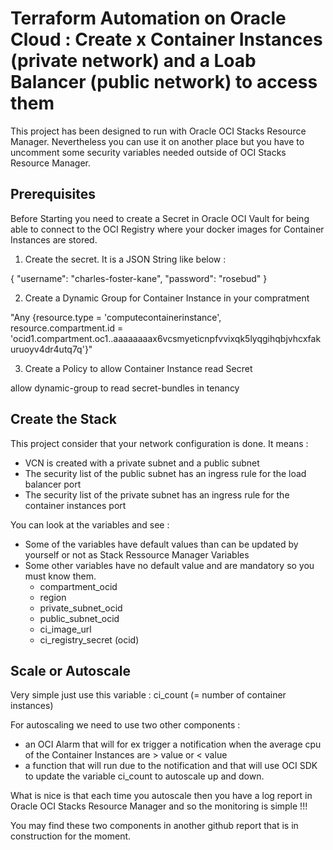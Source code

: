 # Terraform Automation on Oracle Cloud : Create x Container Instances (private network) and a Loab Balancer (public network) to access them

This project has been designed to run with Oracle OCI Stacks Resource Manager. Nevertheless you can use it on another place but you have to uncomment some security variables needed outside of OCI Stacks Resource Manager. 

## Prerequisites

Before Starting you need to create a Secret in Oracle OCI Vault for being able to connect to the OCI Registry where your docker images for Container Instances are stored.

1) Create the secret. It is a JSON String like below : 

{
"username": "charles-foster-kane",
"password": "rosebud"
} 

2) Create a Dynamic Group for Container Instance in your compratment
   
"Any {resource.type = 'computecontainerinstance', resource.compartment.id = 'ocid1.compartment.oc1..aaaaaaaax6vcsmyeticnpfvvixqk5lyqgihqbjvhcxfakuruoyv4dr4utq7q'}"

3) Create a Policy to allow Container Instance read Secret

allow dynamic-group <dynamic-group-name> to read secret-bundles in tenancy

## Create the Stack

This project consider that your network configuration is done. It means : 
- VCN is created with a private subnet and a public subnet
- The security list of the public subnet has an ingress rule for the load balancer port
- The security list of the private subnet has an ingress rule for the container instances port

You can look at the variables and see : 
- Some of the variables have default values than can be updated by yourself or not as Stack Ressource Manager Variables
- Some other variables have no default value and are mandatory so you must know them.
  - compartment_ocid
  - region
  - private_subnet_ocid
  - public_subnet_ocid
  - ci_image_url
  - ci_registry_secret (ocid)

## Scale or Autoscale

Very simple just use this variable : ci_count (= number of container instances)

For autoscaling we need to use two other components : 

- an OCI Alarm that will for ex trigger a notification when the average cpu of the Container Instances are > value or < value
- a function that will run due to the notification and that will use OCI SDK to update the variable ci_count to autoscale up and down.

What is nice is that each time you autoscale then you have a log report in Oracle OCI Stacks Resource Manager and so the monitoring is simple !!!

You may find these two components in another github report that is in construction for the moment.


